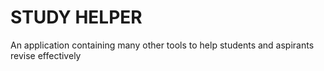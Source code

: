 # STUDY HELPER

An application containing many other tools to help students and aspirants revise effectively 
